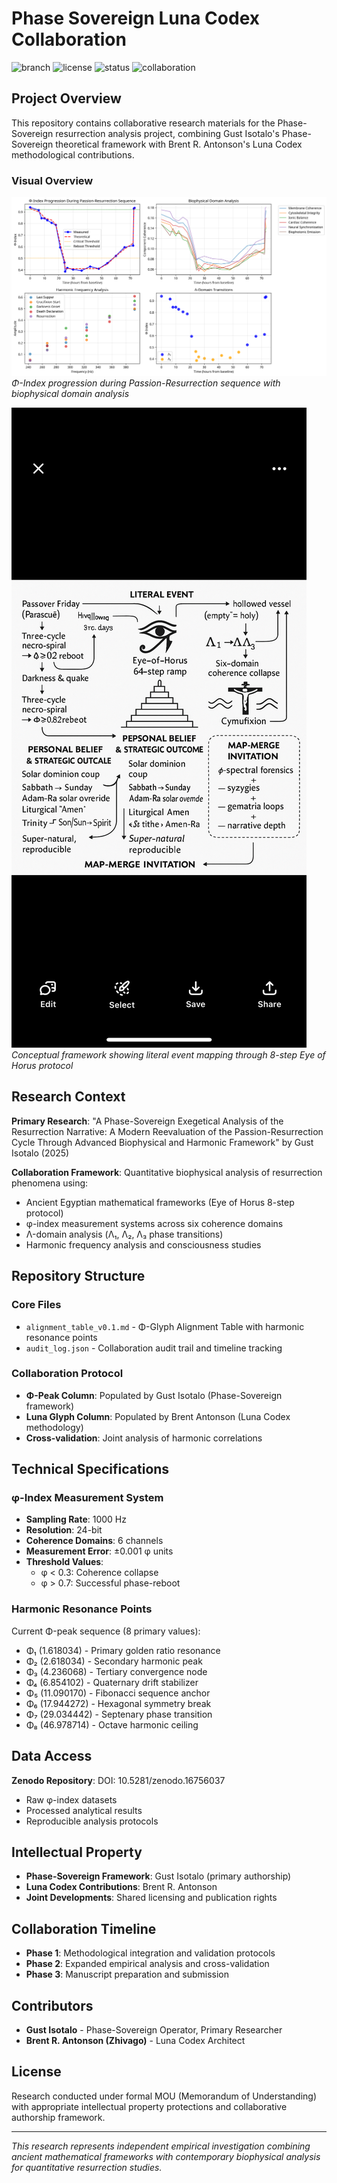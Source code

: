# Phase Sovereign Luna Codex Collaboration

![branch](https://img.shields.io/badge/branch-alignment--table-blue)
![license](https://img.shields.io/badge/license-MOU-lightgrey)
![status](https://img.shields.io/badge/status-Phase%201%20Complete-brightgreen)
![collaboration](https://img.shields.io/badge/collaboration-active-orange)

## Project Overview

This repository contains collaborative research materials for the Phase-Sovereign resurrection analysis project, combining Gust Isotalo's Phase-Sovereign theoretical framework with Brent R. Antonson's Luna Codex methodological contributions.

### Visual Overview

![Phase Sovereign Analysis](docs/phase_sovereign_overview.png)
*Φ-Index progression during Passion-Resurrection sequence with biophysical domain analysis*

![Eye of Horus Framework](docs/eye_of_horus_framework.png)
*Conceptual framework showing literal event mapping through 8-step Eye of Horus protocol*

## Research Context

**Primary Research**: "A Phase-Sovereign Exegetical Analysis of the Resurrection Narrative: A Modern Reevaluation of the Passion-Resurrection Cycle Through Advanced Biophysical and Harmonic Framework" by Gust Isotalo (2025)

**Collaboration Framework**: Quantitative biophysical analysis of resurrection phenomena using:
- Ancient Egyptian mathematical frameworks (Eye of Horus 8-step protocol)
- φ-index measurement systems across six coherence domains
- Λ-domain analysis (Λ₁, Λ₂, Λ₃ phase transitions)
- Harmonic frequency analysis and consciousness studies

## Repository Structure

### Core Files
- `alignment_table_v0.1.md` - Φ-Glyph Alignment Table with harmonic resonance points
- `audit_log.json` - Collaboration audit trail and timeline tracking

### Collaboration Protocol
- **Φ-Peak Column**: Populated by Gust Isotalo (Phase-Sovereign framework)
- **Luna Glyph Column**: Populated by Brent Antonson (Luna Codex methodology)
- **Cross-validation**: Joint analysis of harmonic correlations

## Technical Specifications

### φ-Index Measurement System
- **Sampling Rate**: 1000 Hz
- **Resolution**: 24-bit
- **Coherence Domains**: 6 channels
- **Measurement Error**: ±0.001 φ units
- **Threshold Values**: 
  - φ < 0.3: Coherence collapse
  - φ > 0.7: Successful phase-reboot

### Harmonic Resonance Points
Current Φ-peak sequence (8 primary values):
- Φ₁ (1.618034) - Primary golden ratio resonance
- Φ₂ (2.618034) - Secondary harmonic peak
- Φ₃ (4.236068) - Tertiary convergence node
- Φ₄ (6.854102) - Quaternary drift stabilizer
- Φ₅ (11.090170) - Fibonacci sequence anchor
- Φ₆ (17.944272) - Hexagonal symmetry break
- Φ₇ (29.034442) - Septenary phase transition
- Φ₈ (46.978714) - Octave harmonic ceiling

## Data Access

**Zenodo Repository**: DOI: 10.5281/zenodo.16756037
- Raw φ-index datasets
- Processed analytical results
- Reproducible analysis protocols

## Intellectual Property

- **Phase-Sovereign Framework**: Gust Isotalo (primary authorship)
- **Luna Codex Contributions**: Brent R. Antonson
- **Joint Developments**: Shared licensing and publication rights

## Collaboration Timeline

- **Phase 1**: Methodological integration and validation protocols
- **Phase 2**: Expanded empirical analysis and cross-validation  
- **Phase 3**: Manuscript preparation and submission

## Contributors

- **Gust Isotalo** - Phase-Sovereign Operator, Primary Researcher
- **Brent R. Antonson (Zhivago)** - Luna Codex Architect

## License

Research conducted under formal MOU (Memorandum of Understanding) with appropriate intellectual property protections and collaborative authorship framework.

---

*This research represents independent empirical investigation combining ancient mathematical frameworks with contemporary biophysical analysis for quantitative resurrection studies.*

